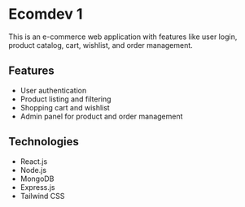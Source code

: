 # Ecomdev 1 

This is an e-commerce web application with features like user login, product catalog, cart, wishlist, and order management.

## Features
- User authentication
- Product listing and filtering
- Shopping cart and wishlist
- Admin panel for product and order management

## Technologies
- React.js
- Node.js
- MongoDB
- Express.js
- Tailwind CSS
